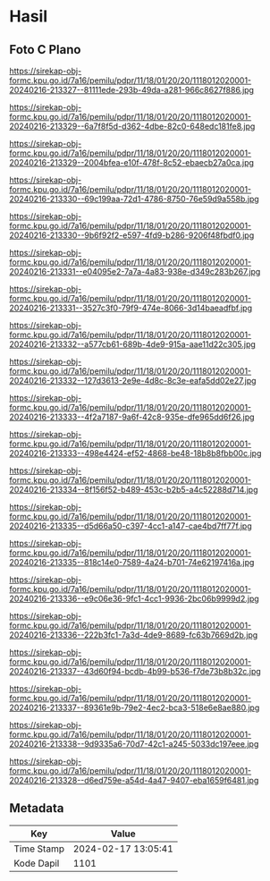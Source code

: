 # Hasil

## Foto C Plano

https://sirekap-obj-formc.kpu.go.id/7a16/pemilu/pdpr/11/18/01/20/20/1118012020001-20240216-213327--81111ede-293b-49da-a281-966c8627f886.jpg

https://sirekap-obj-formc.kpu.go.id/7a16/pemilu/pdpr/11/18/01/20/20/1118012020001-20240216-213329--6a7f8f5d-d362-4dbe-82c0-648edc181fe8.jpg

https://sirekap-obj-formc.kpu.go.id/7a16/pemilu/pdpr/11/18/01/20/20/1118012020001-20240216-213329--2004bfea-e10f-478f-8c52-ebaecb27a0ca.jpg

https://sirekap-obj-formc.kpu.go.id/7a16/pemilu/pdpr/11/18/01/20/20/1118012020001-20240216-213330--69c199aa-72d1-4786-8750-76e59d9a558b.jpg

https://sirekap-obj-formc.kpu.go.id/7a16/pemilu/pdpr/11/18/01/20/20/1118012020001-20240216-213330--9b6f92f2-e597-4fd9-b286-9206f48fbdf0.jpg

https://sirekap-obj-formc.kpu.go.id/7a16/pemilu/pdpr/11/18/01/20/20/1118012020001-20240216-213331--e04095e2-7a7a-4a83-938e-d349c283b267.jpg

https://sirekap-obj-formc.kpu.go.id/7a16/pemilu/pdpr/11/18/01/20/20/1118012020001-20240216-213331--3527c3f0-79f9-474e-8066-3d14baeadfbf.jpg

https://sirekap-obj-formc.kpu.go.id/7a16/pemilu/pdpr/11/18/01/20/20/1118012020001-20240216-213332--a577cb61-689b-4de9-915a-aae11d22c305.jpg

https://sirekap-obj-formc.kpu.go.id/7a16/pemilu/pdpr/11/18/01/20/20/1118012020001-20240216-213332--127d3613-2e9e-4d8c-8c3e-eafa5dd02e27.jpg

https://sirekap-obj-formc.kpu.go.id/7a16/pemilu/pdpr/11/18/01/20/20/1118012020001-20240216-213333--4f2a7187-9a6f-42c8-935e-dfe965dd6f26.jpg

https://sirekap-obj-formc.kpu.go.id/7a16/pemilu/pdpr/11/18/01/20/20/1118012020001-20240216-213333--498e4424-ef52-4868-be48-18b8b8fbb00c.jpg

https://sirekap-obj-formc.kpu.go.id/7a16/pemilu/pdpr/11/18/01/20/20/1118012020001-20240216-213334--8f156f52-b489-453c-b2b5-a4c52288d714.jpg

https://sirekap-obj-formc.kpu.go.id/7a16/pemilu/pdpr/11/18/01/20/20/1118012020001-20240216-213335--d5d66a50-c397-4cc1-a147-cae4bd7ff77f.jpg

https://sirekap-obj-formc.kpu.go.id/7a16/pemilu/pdpr/11/18/01/20/20/1118012020001-20240216-213335--818c14e0-7589-4a24-b701-74e62197416a.jpg

https://sirekap-obj-formc.kpu.go.id/7a16/pemilu/pdpr/11/18/01/20/20/1118012020001-20240216-213336--e9c06e36-9fc1-4cc1-9936-2bc06b9999d2.jpg

https://sirekap-obj-formc.kpu.go.id/7a16/pemilu/pdpr/11/18/01/20/20/1118012020001-20240216-213336--222b3fc1-7a3d-4de9-8689-fc63b7669d2b.jpg

https://sirekap-obj-formc.kpu.go.id/7a16/pemilu/pdpr/11/18/01/20/20/1118012020001-20240216-213337--43d60f94-bcdb-4b99-b536-f7de73b8b32c.jpg

https://sirekap-obj-formc.kpu.go.id/7a16/pemilu/pdpr/11/18/01/20/20/1118012020001-20240216-213337--89361e9b-79e2-4ec2-bca3-518e6e8ae880.jpg

https://sirekap-obj-formc.kpu.go.id/7a16/pemilu/pdpr/11/18/01/20/20/1118012020001-20240216-213338--9d9335a6-70d7-42c1-a245-5033dc197eee.jpg

https://sirekap-obj-formc.kpu.go.id/7a16/pemilu/pdpr/11/18/01/20/20/1118012020001-20240216-213328--d6ed759e-a54d-4a47-9407-eba1659f6481.jpg


## Metadata

| Key        | Value               |
| ---------- | ------------------- |
| Time Stamp | 2024-02-17 13:05:41 |
| Kode Dapil | 1101                |



